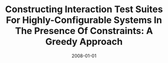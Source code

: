 ---
title: "Constructing Interaction Test Suites For Highly-Configurable Systems In The Presence Of Constraints: A Greedy Approach"
date: 2008-01-01
venue: ""
paperurl: https://doi.org/10.1109/TSE.2008.50
authors: "Myra B Cohen, Matthew B Dwyer and Jiangfan Shi"
awards: ""
---